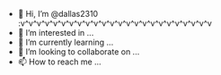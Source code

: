 - 👋 Hi, I’m @dallas2310 :v^v^v^v^v^v^v^v^v^v^v^v^v^v^v^v^v^v^v^v^v^v^v^v
- 👀 I’m interested in ...
- 🌱 I’m currently learning ...
- 💞️ I’m looking to collaborate on ...
- 📫 How to reach me ...

<!---
dallas2310/dallas2310 is a ✨ special ✨ repository because its `README.md` (this file) appears on your GitHub profile.
You can click the Preview link to take a look at your changes.
--->
